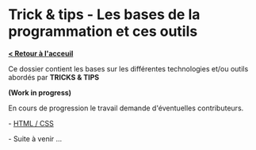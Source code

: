 # Trick & tips - Les bases de la programmation et ces outils

**[< Retour à l'acceuil](/README.md)**

Ce dossier contient les bases sur les différentes technologies et/ou outils abordés par **TRICKS & TIPS**

**(Work in progress)**

En cours de progression le travail demande d'éventuelles contributeurs.

 \- [HTML / CSS](code/html-css.md)

 \- Suite à venir ...

<!-- 
## Sommaire:
\- [Des concepts](#concept) - [Les outils](#utils) - [Les Languages](#languages) - [Les documentations](#docs) - [Les données](#data) -

## Des concepts <a id="concepts"></a>

 \- [L'algorithmie](concepts/algo.md)

 \- [Les réseaux](concepts/network.md)

 \- [Structurer un projet](concepts/structure.md)

 \- [POO (Programmation Orienter Objet)](concepts/poo.md)

## Les outils <a id="utils"></a>
 \- [IDE](tools/ide.md)

 \- [Navigateur](tools/navigator.md)

 \- [Virtual Machine](tools/vm.md)

 \- [emulateur](etools/mulator.md)

 \- [docker](tools/docker.md)

 \- [GIT](tools/git.md)

 \- [API](tools/api.md)

 \- [frameworks](tools/framework.md)

 \- [librairies](tools/library.md)

## Les langages <a id="languages"></a>

 \- [HTML / CSS](code/html-css.md)

 \- [Javascript](code/javascript.md)

 \- [POO](code/poo.md)

 \- [PHP](code/php.md)

 \- [ASP.NET](code/aspdotnet.md)

 \- [JAVA](code/java.md)

 \- [Basic](code/basic.md)

 \- [Visual Basic](code/vb.md)

 \- [React](code/react.md)

 \- [React-native](code/react-native.md)

 \- [C](code/c.md)

 \- [C#](code/csharp.md)

 \- [C++](code/cpp.md)

## Les documentations <a id="docs"></a>

 \- [Markdown](docs/markdown.md)

 \- [Swagger](docs/swagger.md)

 \- [Annotations](docs/annotation.md)

 ## Les données <a id="data"></a>


 \- [JSON](data/json.md)

 \- [CSV](data/csv.md)

 \- [XML](data/xml.md) -->